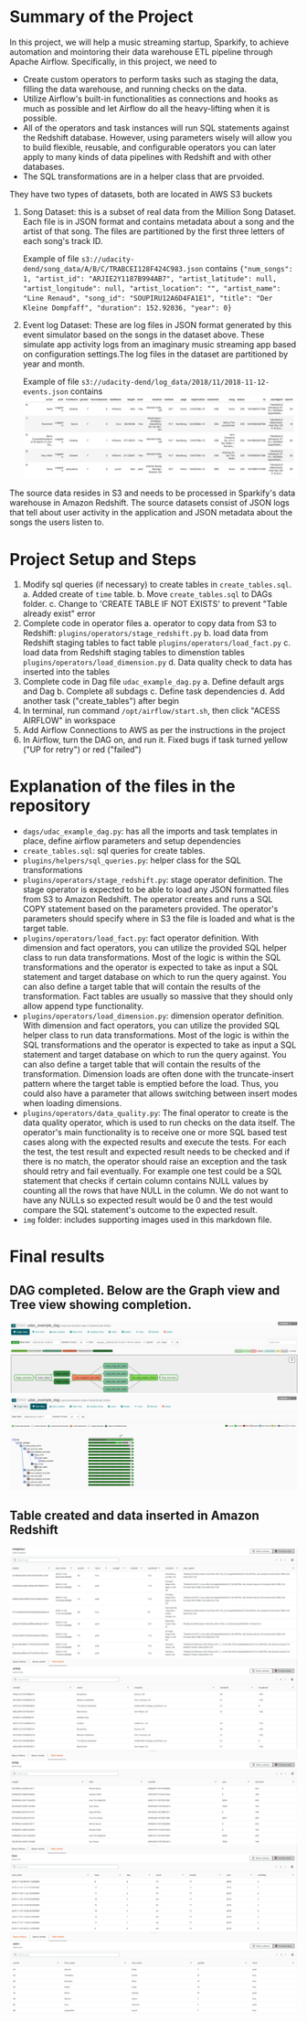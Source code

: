 # Summary of the Project 

In this project, we will help a music streaming startup, Sparkify, to achieve automation and mointoring their data warehouse ETL pipeline through Apache Airflow. Specifically, in this project, we need to 
- Create custom operators to perform tasks such as staging the data, filling the data warehouse, and running checks on the data. 
- Utilize Airflow's built-in functionalities as connections and hooks as much as possible and let Airflow do all the heavy-lifting when it is possible.
- All of the operators and task instances will run SQL statements against the Redshift database. However, using parameters wisely will allow you to build flexible, reusable, and configurable operators you can later apply to many kinds of data pipelines with Redshift and with other databases.
- The SQL transformations are in a helper class that are prvoided. 

They have two types of datasets, both are located in AWS S3 buckets
1. Song Dataset: this is a subset of real data from the Million Song Dataset. Each file is in JSON format and contains metadata about a song and the artist of that song. The files are partitioned by the first three letters of each song's track ID. 

   Example of file `s3://udacity-dend/song_data/A/B/C/TRABCEI128F424C983.json` 
   contains `{"num_songs": 1, "artist_id": "ARJIE2Y1187B994AB7", "artist_latitude": null, "artist_longitude": null, "artist_location": "", "artist_name": "Line Renaud", "song_id": "SOUPIRU12A6D4FA1E1", "title": "Der Kleine Dompfaff", "duration": 152.92036, "year": 0}`
   
2. Event log Dataset: These are log files in JSON format generated by this event simulator based on the songs in the dataset above. These simulate app activity logs from an imaginary music streaming app based on configuration settings.The log files in the dataset are partitioned by year and month.

    Example of file `s3://udacity-dend/log_data/2018/11/2018-11-12-events.json`
    contains
    ![](img/log-data.png)

The source data resides in S3 and needs to be processed in Sparkify's data warehouse in Amazon Redshift. The source datasets consist of JSON logs that tell about user activity in the application and JSON metadata about the songs the users listen to.

# Project Setup and Steps
1. Modify sql queries (if necessary) to create tables in `create_tables.sql`. 
	a. Added create of `time` table. 
    b. Move `create_tables.sql` to DAGs folder.
    c. Change to 'CREATE TABLE IF NOT EXISTS' to prevent "Table already exist" error
2. Complete code in operator files
	a. operator to copy data from S3 to Redshift: `plugins/operators/stage_redshift.py`
    b. load data from Redshift staging tables to fact table `plugins/operators/load_fact.py`
    c. load data from Redshift staging tables to dimenstion tables `plugins/operators/load_dimension.py`
    d. Data quality check to data has inserted into the tables
3. Complete code in Dag file `udac_example_dag.py`
	a. Define default args and Dag
    b. Complete all subdags
    c. Define task dependencies
    d. Add another task ("create_tables") after begin
4. In terminal, run command `/opt/airflow/start.sh`, then click "ACESS AIRFLOW" in workspace
5. Add Airflow Connections to AWS as per the instructions in the project 
6. In Airflow, turn the DAG on, and run it. Fixed bugs if task turned yellow ("UP for retry") or red ("failed")

# Explanation of the files in the repository
- `dags/udac_example_dag.py`: has all the imports and task templates in place, define airflow parameters and setup dependencies 
- `create_tables.sql`: sql queries for create tables.
- `plugins/helpers/sql_queries.py`: helper class for the SQL transformations
- `plugins/operators/stage_redshift.py`: stage operator definition. The stage operator is expected to be able to load any JSON formatted files from S3 to Amazon Redshift. The operator creates and runs a SQL COPY statement based on the parameters provided. The operator's parameters should specify where in S3 the file is loaded and what is the target table.
- `plugins/operators/load_fact.py`: fact operator definition. With dimension and fact operators, you can utilize the provided SQL helper class to run data transformations. Most of the logic is within the SQL transformations and the operator is expected to take as input a SQL statement and target database on which to run the query against. You can also define a target table that will contain the results of the transformation. Fact tables are usually so massive that they should only allow append type functionality.
- `plugins/operators/load_dimension.py`: dimension operator definition. With dimension and fact operators, you can utilize the provided SQL helper class to run data transformations. Most of the logic is within the SQL transformations and the operator is expected to take as input a SQL statement and target database on which to run the query against. You can also define a target table that will contain the results of the transformation. Dimension loads are often done with the truncate-insert pattern where the target table is emptied before the load. Thus, you could also have a parameter that allows switching between insert modes when loading dimensions.
- `plugins/operators/data_quality.py`: The final operator to create is the data quality operator, which is used to run checks on the data itself. The operator's main functionality is to receive one or more SQL based test cases along with the expected results and execute the tests. For each the test, the test result and expected result needs to be checked and if there is no match, the operator should raise an exception and the task should retry and fail eventually. For example one test could be a SQL statement that checks if certain column contains NULL values by counting all the rows that have NULL in the column. We do not want to have any NULLs so expected result would be 0 and the test would compare the SQL statement's outcome to the expected result.
- `img` folder: includes supporting images used in this markdown file.

# Final results
## DAG completed. Below are the Graph view and Tree view showing completion.
![](img/DAG_graph.PNG)
![](img/DAG_Tree_view.PNG)

## Table created and data inserted in Amazon Redshift
![](img/Songplay_table.PNG)
![](img/Artist_table.PNG)
![](img/Songs_table.PNG)
![](img/Time_table.PNG)
![](img/User_table.PNG)